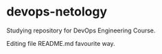 # devops-netology
Studying repository for DevOps Engineering Course.

Editing file README.md favourite way.
